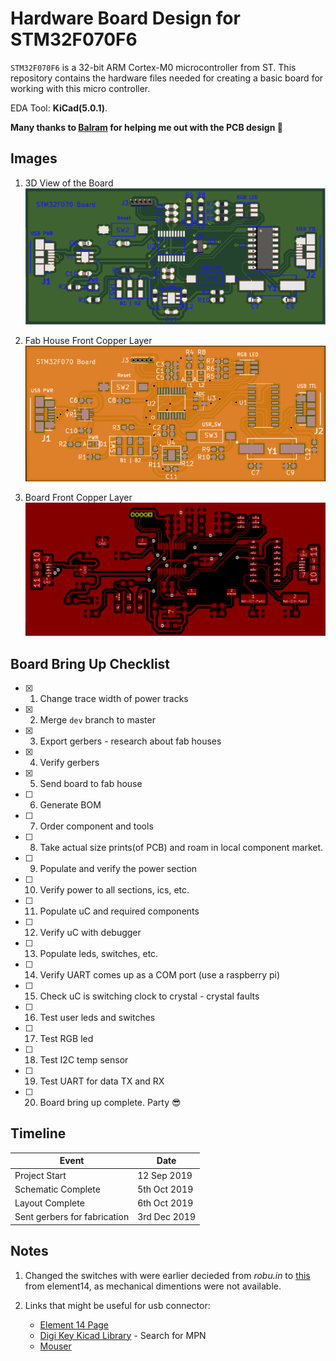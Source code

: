 # Hardware Board Design for STM32F070F6
`STM32F070F6` is a 32-bit ARM Cortex-M0 microcontroller from ST. This repository contains the hardware files needed for creating a basic board for working with this micro controller. 

EDA Tool: **KiCad(5.0.1)**.

**Many thanks to [Balram](https://www.linkedin.com/in/balram-jatav-0a6467114/) for helping me out with the PCB design :slightly_smiling_face:**

## Images
1. 3D View of the Board
![board-3d](stm32f070-board/manufacturing/board-3d.png)

2. Fab House Front Copper Layer
![board-fcu](stm32f070-board/manufacturing/fab-house-board-fcu.png)

3. Board Front Copper Layer
![board-fcu](stm32f070-board/manufacturing/board-fcu.png)

## Board Bring Up Checklist
- [x] 1. Change trace width of power tracks
- [x] 2. Merge `dev` branch to master
- [x] 3. Export gerbers - research about fab houses
- [x] 4. Verify gerbers
- [x] 5. Send board to fab house
- [ ] 6. Generate BOM
- [ ] 7. Order component and tools
- [ ] 8. Take actual size prints(of PCB) and roam in local component market.
- [ ] 9. Populate and verify the power section
- [ ] 10. Verify power to all sections, ics, etc.
- [ ] 11. Populate uC and required components
- [ ] 12. Verify uC with debugger
- [ ] 13. Populate leds, switches, etc.
- [ ] 14. Verify UART comes up as a COM port (use a raspberry pi)
- [ ] 15. Check uC is switching clock to crystal - crystal faults
- [ ] 16. Test user leds and switches
- [ ] 17. Test RGB led
- [ ] 18. Test I2C temp sensor
- [ ] 19. Test UART for data TX and RX
- [ ] 20. Board bring up complete. Party :sunglasses:

## Timeline
| Event                        | Date         |
|------------------------------|--------------|
| Project Start                | 12 Sep 2019  |
| Schematic Complete           | 5th Oct 2019 |
| Layout Complete              | 6th Oct 2019 |
| Sent gerbers for fabrication | 3rd Dec 2019 |

## Notes
1. Changed the switches with were earlier decieded from *robu.in* to [this](https://in.element14.com/alcoswitch-te-connectivity/fsmsm/switch-spst-0-05a-24vdc-smd/dp/1703878) from element14, as mechanical dimentions were not available.

2. Links that might be useful for usb connector:
	+ [Element 14 Page](https://in.element14.com/molex/47346-0001/usb-conn-2-0-micro-usb-type-b/dp/1568026?st=mirco%20usb%20connector)
	+ [Digi Key Kicad Library](https://github.com/Digi-Key/digikey-kicad-library/tree/master/) - Search for MPN
	+ [Mouser](https://www.mouser.in/ProductDetail/Molex/47346-0001?qs=c2CV6XM0DweJBWaSeyWeCw%3D%3D)
